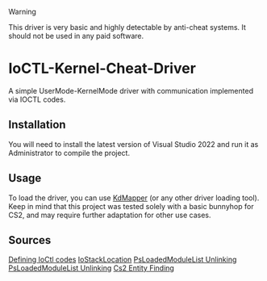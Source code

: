 > [!WARNING]
> This driver is very basic and highly detectable by anti-cheat systems. It should not be used in any paid software.

# IoCTL-Kernel-Cheat-Driver

A simple UserMode-KernelMode driver with communication implemented via IOCTL codes.

## Installation
You will need to install the latest version of Visual Studio 2022 and run it as Administrator to compile the project.

## Usage

To load the driver, you can use [KdMapper](https://github.com/TheCruZ/kdmapper) (or any other driver loading tool). Keep in mind that this project was tested solely with a basic bunnyhop for CS2, and may require further adaptation for other use cases.

## Sources

[Defining IoCtl codes](https://learn.microsoft.com/en-us/windows-hardware/drivers/kernel/defining-i-o-control-codes)
[IoStackLocation](https://learn.microsoft.com/en-us/windows-hardware/drivers/ddi/wdm/ns-wdm-_io_stack_location)
[PsLoadedModuleList Unlinking](https://gist.github.com/muturikaranja/b7d4b59c72611e76aed94b2f0bf33aa2)
[PsLoadedModuleList Unlinking](https://github.com/DErDYAST1R/PsLoadedModuleList-Dkom-Unlinking)
[Cs2 Entity Finding](https://github.com/roflmuffin/CounterStrikeSharp/blob/main/managed/CounterStrikeSharp.API/Modules/Entities/EntitySystem.cs)
